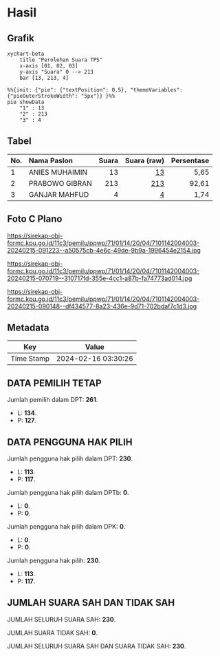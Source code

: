 # Hasil

## Grafik

```mermaid
xychart-beta
    title "Perolehan Suara TPS"
    x-axis [01, 02, 03]
    y-axis "Suara" 0 --> 213
    bar [13, 213, 4]
```

```mermaid
%%{init: {"pie": {"textPosition": 0.5}, "themeVariables": {"pieOuterStrokeWidth": "5px"}} }%%
pie showData
    "1" : 13
    "2" : 213
    "3" : 4
```

## Tabel

| No. | Nama Paslon    | Suara | Suara (raw) | Persentase |
|:--- |:-------------- | -----:| -----------:| ----------:|
| 1   | ANIES MUHAIMIN | 13    | [13][p-1]   | 5,65       |
| 2   | PRABOWO GIBRAN | 213   | [213][p-2]  | 92,61      |
| 3   | GANJAR MAHFUD  | 4     | [4][p-3]    | 1,74       |


[p-1]: https://github.com/gigit-pemilu/pemilu-2024-71-sulawesi-utara/blob/main/pilpres/hitung-suara/sub/71-sulawesi-utara/sub/01-bolaang-mongondow/sub/14-lolayan/sub/2004-mopusi/sub/003-tps/sub/paslon-1.txt
[p-2]: https://github.com/gigit-pemilu/pemilu-2024-71-sulawesi-utara/blob/main/pilpres/hitung-suara/sub/71-sulawesi-utara/sub/01-bolaang-mongondow/sub/14-lolayan/sub/2004-mopusi/sub/003-tps/sub/paslon-2.txt
[p-3]: https://github.com/gigit-pemilu/pemilu-2024-71-sulawesi-utara/blob/main/pilpres/hitung-suara/sub/71-sulawesi-utara/sub/01-bolaang-mongondow/sub/14-lolayan/sub/2004-mopusi/sub/003-tps/sub/paslon-3.txt

## Foto C Plano

https://sirekap-obj-formc.kpu.go.id/11c3/pemilu/ppwp/71/01/14/20/04/7101142004003-20240215-091223--a50575cb-4e6c-49de-9b9a-1996454e2154.jpg

https://sirekap-obj-formc.kpu.go.id/11c3/pemilu/ppwp/71/01/14/20/04/7101142004003-20240215-070719--310717fd-355e-4cc1-a87b-fa74773ad014.jpg

https://sirekap-obj-formc.kpu.go.id/11c3/pemilu/ppwp/71/01/14/20/04/7101142004003-20240215-090148--df434577-8a23-436e-9d71-702bdaf7c1d3.jpg


## Metadata

| Key        | Value               |
| ---------- | ------------------- |
| Time Stamp | 2024-02-16 03:30:26 |


## DATA PEMILIH TETAP

Jumlah pemilih dalam DPT: **261**.
 * L: **134**.
 * P: **127**.

## DATA PENGGUNA HAK PILIH

Jumlah pengguna hak pilih dalam DPT: **230**.
 * L: **113**.
 * P: **117**.

Jumlah pengguna hak pilih dalam DPTb: **0**.
 * L: **0**.
 * P: **0**.

Jumlah pengguna hak pilih dalam DPK: **0**.
 * L: **0**.
 * P: **0**.

Jumlah pengguna hak pilih: **230**.
 * L: **113**.
 * P: **117**.

## JUMLAH SUARA SAH DAN TIDAK SAH

JUMLAH SELURUH SUARA SAH: **230**.

JUMLAH SUARA TIDAK SAH: **0**.

JUMLAH SELURUH SUARA SAH DAN SUARA TIDAK SAH: **230**.


